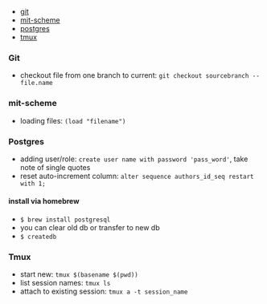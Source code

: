 * [git](#git)
* [mit-scheme](#mit-scheme)
* [postgres](#postgres)
* [tmux](#tmux)

### <a name="git"></a>Git
- checkout file from one branch to current: ```git checkout sourcebranch -- file.name```

### <a name="mit-scheme"></a>mit-scheme
- loading files: ```(load "filename")```


### <a name="postgres"></a>Postgres

- adding user/role: ```create user name with password 'pass_word'```, take note of single quotes
- reset auto-increment column:  ```alter sequence authors_id_seq restart with 1;```

#### install via homebrew
- ```$ brew install postgresql```
- you can clear old db or transfer to new db
- ```$ createdb```

### <a name="tmux"></a>Tmux
- start new: ```tmux $(basename $(pwd))```
- list session names: ```tmux ls```
- attach to existing session: ```tmux a -t session_name```
